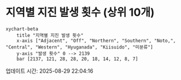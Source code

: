 # 지역별 지진 발생 횟수 (상위 10개)

```mermaid
xychart-beta
    title "지역별 지진 발생 횟수"
    x-axis ["Adjacent", "Off", "Northern", "Southern", "Noto,", "Central", "Western", "Hyuganada", "Kiisuido", "미분류"]
    y-axis "발생 횟수" 0 --> 2139
    bar [2137, 121, 28, 28, 20, 18, 14, 12, 8, 7]
```

업데이트 시간: 2025-08-29 22:04:16
